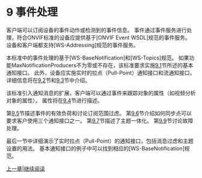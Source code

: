 # 9 事件处理

客户端可以订阅设备的事件动作或检测到的事件信息。
事件通过事件服务进行处理，符合ONVIF标准的设备应提供基于[ONVIF Event WSDL]规范的事件服务。
设备和客户端都支持[WS-Addressing]规范的事件服务。

本标准中的事件处理的基于[WS-BaseNotification]和[WS-Topics]规范。
如果功能MaxNotificationProducers不为零或不存在，该标准要求实施[9.1](09.01.md)节所述的基本通知接口。
此外，设备应实施实时的拉点（Pull-Point）通知接口和流通知接口，详细信息将在[9.2](09.02.md)节和[9.3](09.03.md)节中介绍。

该标准引入通知消息的扩展，客户端可以通过事件来跟踪对象的属性（如视频分析对象的属性）。
属性将在[9.4](09.04.md)节进行描述。

第[9.5](09.05.md)节描述事件的有效负荷和讨论订阅范围过虑。
第[9.6](09.06.md)节介绍如何同步点可以要求客户使用三个通知接口之一。
第[9.7](09.07.md)节描述了主题一体化。
第[9.9](09.09.md)节讨论故障处理。

最后一节中详细演示了实时拉点（Pull-Point）的通知接口，包括消息过虑和主题设置的用法。
基本通知接口的例子中可以找到相应的[WS-BaseNotification]规范。

[上一章](08.00.md)|[继续阅读](09.01.md)